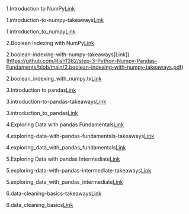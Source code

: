 1.Introduction to NumPy[Link](https://github.com/Rish1382/step-3-Python-Numpy-Pandas-Fundaments/blob/main/1.Introduction%20to%20NumPy.ipynb)

1.introduction-to-numpy-takeaways[Link](https://github.com/Rish1382/step-3-Python-Numpy-Pandas-Fundaments/blob/main/1.introduction-to-numpy-takeaways.pdf)

1.introduction_to_numpy[Link](https://github.com/Rish1382/step-3-Python-Numpy-Pandas-Fundaments/blob/main/1.introduction_to_numpy.txt)

2.Boolean Indexing with NumPy[Link](https://github.com/Rish1382/step-3-Python-Numpy-Pandas-Fundaments/blob/main/2.Boolean%20Indexing%20with%20NumPy.ipynb)

2.boolean-indexing-with-numpy-takeaways[Link])(https://github.com/Rish1382/step-3-Python-Numpy-Pandas-Fundaments/blob/main/2.boolean-indexing-with-numpy-takeaways.pdf)

2.boolean_indexing_with_numpy.tx[Link](https://github.com/Rish1382/step-3-Python-Numpy-Pandas-Fundaments/blob/main/2.boolean_indexing_with_numpy.txt)

3.Introduction to pandas[Link](https://github.com/Rish1382/step-3-Python-Numpy-Pandas-Fundaments/blob/main/3.Introduction%20to%20pandas.ipynb)

3.introduction-to-pandas-takeaways[Link](https://github.com/Rish1382/step-3-Python-Numpy-Pandas-Fundaments/blob/main/3.introduction-to-pandas-takeaways.pdf)

3.introduction_to_pandas[Link](https://github.com/Rish1382/step-3-Python-Numpy-Pandas-Fundaments/blob/main/3.introduction_to_pandas.txt)

4.Exploring Data with pandas Fundamentals[Link](https://github.com/Rish1382/step-3-Python-Numpy-Pandas-Fundaments/blob/main/4.Exploring%20Data%20with%20pandas%20Fundamentals.ipynb)

4.exploring-data-with-pandas-fundamentals-takeaways[Link](https://github.com/Rish1382/step-3-Python-Numpy-Pandas-Fundaments/blob/main/4.exploring-data-with-pandas-fundamentals-takeaways.pdf)

4.exploring_data_with_pandas_fundamentals[Link](https://github.com/Rish1382/step-3-Python-Numpy-Pandas-Fundaments/blob/main/4.exploring_data_with_pandas_fundamentals.txt)

5.Exploring Data with pandas Intermediate[Link](https://github.com/Rish1382/step-3-Python-Numpy-Pandas-Fundaments/blob/main/5.Exploring%20Data%20with%20pandas%20Intermediate.ipynb)

5.exploring-data-with-pandas-intermediate-takeaways[Link](https://github.com/Rish1382/step-3-Python-Numpy-Pandas-Fundaments/blob/main/5.exploring-data-with-pandas-intermediate-takeaways.pdf)

5.exploring_data_with_pandas_intermediate[Link](https://github.com/Rish1382/step-3-Python-Numpy-Pandas-Fundaments/blob/main/5.exploring_data_with_pandas_intermediate.txt)

6.data-cleaning-basics-takeaways[Link](https://github.com/Rish1382/step-3-Python-Numpy-Pandas-Fundaments/blob/main/6.data-cleaning-basics-takeaways.pdf)

6.data_cleaning_basics[Link](https://github.com/Rish1382/step-3-Python-Numpy-Pandas-Fundaments/blob/main/6.data_cleaning_basics.txt)
